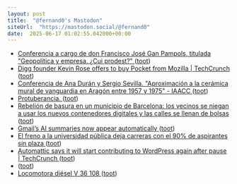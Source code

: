 ```yaml
---
layout: post
title:  "@fernand0's Mastodon"
siteUrl:  "https://mastodon.social/@fernand0"
date:  2025-06-17 01:02:55.042000+00:00
---
```

*  [Conferencia a cargo de don Francisco José Gan Pampols, titulada "Geopolítica y empresa. ¿Cui prodest?" ](https://www.unizar.es/actualidad/vernoticia_ng.php?id=9071) ([toot](https://mastodon.social/@fernand0/114696006863376008))
*  [Digg founder Kevin Rose offers to buy Pocket from Mozilla \| TechCrunch ](https://techcrunch.com/2025/05/23/digg-founder-kevin-rose-offers-to-buy-pocket-from-mozilla) ([toot](https://mastodon.social/@fernand0/114694266464145342))
*  [Conferencia de Ana Durán y Sergio Sevilla. "Aproximación a la cerámica mural de vanguardia en Aragón entre 1957 y 1975" - IAACC ](https://iaacc.es/events/conferencia-de-ana-duran-y-sergio-sevilla-aproximacion-a-la-ceramica-mural-de-vanguardia-en-aragon-entre-1957-y-1975/?occurrence=2025-06-1) ([toot](https://mastodon.social/@fernand0/114693935873001692))
*  [Protuberancia. ](https://avecesunafoto.wordpress.com/2025/06/16/protuberancia) ([toot](https://mastodon.social/@fernand0/114693822790968819))
*  [Rebelión de basura en un municipio de Barcelona: los vecinos se niegan a usar los nuevos contenedores digitales y las calles se llenan de bolsas  ](https://www.eleconomista.es/actualidad/noticias/13406299/06/25/rebelion-de-basura-en-un-municipio-de-barcelona-los-vecinos-se-niegan-a-usar-los-nuevos-contenedores-digitales-y-las-calles-se-llenan-de-bolsas.html) ([toot](https://mastodon.social/@fernand0/114693655868453203))
*  [Gmail’s AI summaries now appear automatically ](https://www.theverge.com/news/676933/gmail-ai-summaries-workspace-android-io) ([toot](https://mastodon.social/@fernand0/114693586236875529))
*  [El freno a la universidad pública deja carreras con el 90% de aspirantes sin plaza ](https://www.eldiario.es/sociedad/oferta-plazas-universidad-publica-lleva-anos-estancada-hay-grados-11-aspirantes-puesto_1_12360594.htm) ([toot](https://mastodon.social/@fernand0/114693322541028726))
*  [Automattic says it will start contributing to WordPress again after pause \| TechCrunch ](https://techcrunch.com/2025/05/30/automattic-says-it-will-start-contributing-to-wordpress-again-after-pause) ([toot](https://mastodon.social/@fernand0/114692986908459951))
*  [ ](https://social.vivaldi.net/@Catweazle) ([toot](https://mastodon.social/@fernand0/114692825026862626))
*  [Locomotora diésel V 36 108 ](https://www.flickr.com/photos/fernand0/54560204680) ([toot](https://mastodon.social/@fernand0/114692763430941660))
